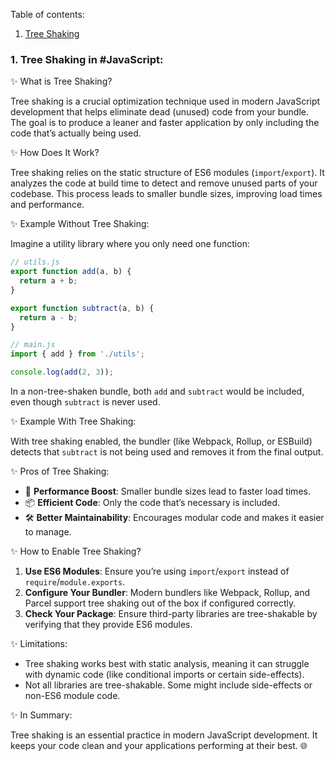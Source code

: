 Table of contents:
  1. [Tree Shaking](#shaking)



### 1. Tree Shaking in #JavaScript: <a id='shaking' />

✨ What is Tree Shaking?

Tree shaking is a crucial optimization technique used in modern JavaScript development that helps eliminate dead (unused) code from your bundle. The goal is to produce a leaner and faster application by only including the code that’s actually being used.

✨ How Does It Work?

Tree shaking relies on the static structure of ES6 modules (`import`/`export`). It analyzes the code at build time to detect and remove unused parts of your codebase. This process leads to smaller bundle sizes, improving load times and performance.

✨ Example Without Tree Shaking:

Imagine a utility library where you only need one function:

```javascript
// utils.js
export function add(a, b) {
  return a + b;
}

export function subtract(a, b) {
  return a - b;
}
```

```javascript
// main.js
import { add } from './utils';

console.log(add(2, 3));
```

In a non-tree-shaken bundle, both `add` and `subtract` would be included, even though `subtract` is never used.

✨ Example With Tree Shaking:

With tree shaking enabled, the bundler (like Webpack, Rollup, or ESBuild) detects that `subtract` is not being used and removes it from the final output.

✨ Pros of Tree Shaking:

- 🚀 **Performance Boost**: Smaller bundle sizes lead to faster load times.
- 📦 **Efficient Code**: Only the code that’s necessary is included.
- 🛠 **Better Maintainability**: Encourages modular code and makes it easier to manage.

✨ How to Enable Tree Shaking?

1. **Use ES6 Modules**: Ensure you’re using `import`/`export` instead of `require`/`module.exports`.
2. **Configure Your Bundler**: Modern bundlers like Webpack, Rollup, and Parcel support tree shaking out of the box if configured correctly.
3. **Check Your Package**: Ensure third-party libraries are tree-shakable by verifying that they provide ES6 modules.

✨ Limitations:

- Tree shaking works best with static analysis, meaning it can struggle with dynamic code (like conditional imports or certain side-effects).
- Not all libraries are tree-shakable. Some might include side-effects or non-ES6 module code.

✨ In Summary:

Tree shaking is an essential practice in modern JavaScript development. It keeps your code clean and your applications performing at their best. 🌐
